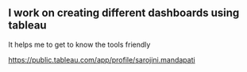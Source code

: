## I work on creating  different dashboards using tableau
It helps me to get to know the tools friendly

https://public.tableau.com/app/profile/sarojini.mandapati
